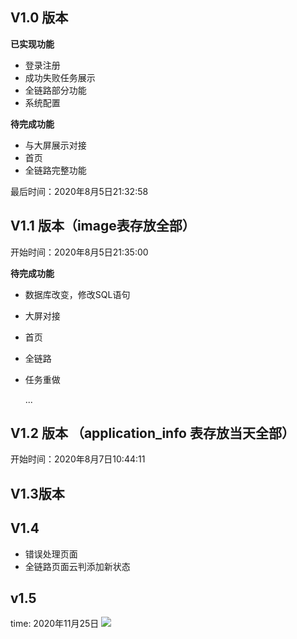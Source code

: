 ## V1.0 版本

**已实现功能**

* 登录注册
* 成功失败任务展示
* 全链路部分功能
* 系统配置

**待完成功能**

* 与大屏展示对接
* 首页
* 全链路完整功能

最后时间：2020年8月5日21:32:58

## V1.1 版本（image表存放全部）

开始时间：2020年8月5日21:35:00

**待完成功能**

* 数据库改变，修改SQL语句

* 大屏对接

* 首页

* 全链路

* 任务重做

  ...

## V1.2 版本 （application_info 表存放当天全部）

开始时间：2020年8月7日10:44:11



## V1.3版本



## V1.4

* 错误处理页面
* 全链路页面云判添加新状态

## v1.5
time: 2020年11月25日
![](https://gitee.com//lifazhan/mypics/raw/master/img/20210121195741.jpg)